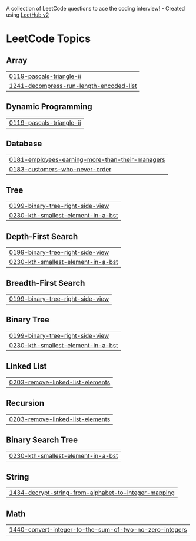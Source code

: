 A collection of LeetCode questions to ace the coding interview! - Created using [LeetHub v2](https://github.com/arunbhardwaj/LeetHub-2.0)
<!---LeetCode Topics Start-->
# LeetCode Topics
## Array
|  |
| ------- |
| [0119-pascals-triangle-ii](https://github.com/bharani2904/Problem_Solving/tree/master/0119-pascals-triangle-ii) |
| [1241-decompress-run-length-encoded-list](https://github.com/bharani2904/Problem_Solving/tree/master/1241-decompress-run-length-encoded-list) |
## Dynamic Programming
|  |
| ------- |
| [0119-pascals-triangle-ii](https://github.com/bharani2904/Problem_Solving/tree/master/0119-pascals-triangle-ii) |
## Database
|  |
| ------- |
| [0181-employees-earning-more-than-their-managers](https://github.com/bharani2904/Problem_Solving/tree/master/0181-employees-earning-more-than-their-managers) |
| [0183-customers-who-never-order](https://github.com/bharani2904/Problem_Solving/tree/master/0183-customers-who-never-order) |
## Tree
|  |
| ------- |
| [0199-binary-tree-right-side-view](https://github.com/bharani2904/Problem_Solving/tree/master/0199-binary-tree-right-side-view) |
| [0230-kth-smallest-element-in-a-bst](https://github.com/bharani2904/Problem_Solving/tree/master/0230-kth-smallest-element-in-a-bst) |
## Depth-First Search
|  |
| ------- |
| [0199-binary-tree-right-side-view](https://github.com/bharani2904/Problem_Solving/tree/master/0199-binary-tree-right-side-view) |
| [0230-kth-smallest-element-in-a-bst](https://github.com/bharani2904/Problem_Solving/tree/master/0230-kth-smallest-element-in-a-bst) |
## Breadth-First Search
|  |
| ------- |
| [0199-binary-tree-right-side-view](https://github.com/bharani2904/Problem_Solving/tree/master/0199-binary-tree-right-side-view) |
## Binary Tree
|  |
| ------- |
| [0199-binary-tree-right-side-view](https://github.com/bharani2904/Problem_Solving/tree/master/0199-binary-tree-right-side-view) |
| [0230-kth-smallest-element-in-a-bst](https://github.com/bharani2904/Problem_Solving/tree/master/0230-kth-smallest-element-in-a-bst) |
## Linked List
|  |
| ------- |
| [0203-remove-linked-list-elements](https://github.com/bharani2904/Problem_Solving/tree/master/0203-remove-linked-list-elements) |
## Recursion
|  |
| ------- |
| [0203-remove-linked-list-elements](https://github.com/bharani2904/Problem_Solving/tree/master/0203-remove-linked-list-elements) |
## Binary Search Tree
|  |
| ------- |
| [0230-kth-smallest-element-in-a-bst](https://github.com/bharani2904/Problem_Solving/tree/master/0230-kth-smallest-element-in-a-bst) |
## String
|  |
| ------- |
| [1434-decrypt-string-from-alphabet-to-integer-mapping](https://github.com/bharani2904/Problem_Solving/tree/master/1434-decrypt-string-from-alphabet-to-integer-mapping) |
## Math
|  |
| ------- |
| [1440-convert-integer-to-the-sum-of-two-no-zero-integers](https://github.com/bharani2904/Problem_Solving/tree/master/1440-convert-integer-to-the-sum-of-two-no-zero-integers) |
<!---LeetCode Topics End-->